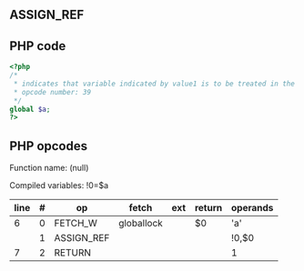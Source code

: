 ASSIGN\_REF
-----------

PHP code
--------

``` php
<?php
/*
 * indicates that variable indicated by value1 is to be treated in the global scope for the remainder of the current scope.
 * opcode number: 39
 */
global $a;
?>
```

PHP opcodes
-----------

Function name: (null)

Compiled variables: !0=$a

| line | \#  | op          | fetch      | ext | return | operands |
|------|-----|-------------|------------|-----|--------|----------|
| 6    | 0   | FETCH\_W    | globallock |     | $0     | 'a'      |
|      | 1   | ASSIGN\_REF |            |     |        | !0,$0    |
| 7    | 2   | RETURN      |            |     |        | 1        |
